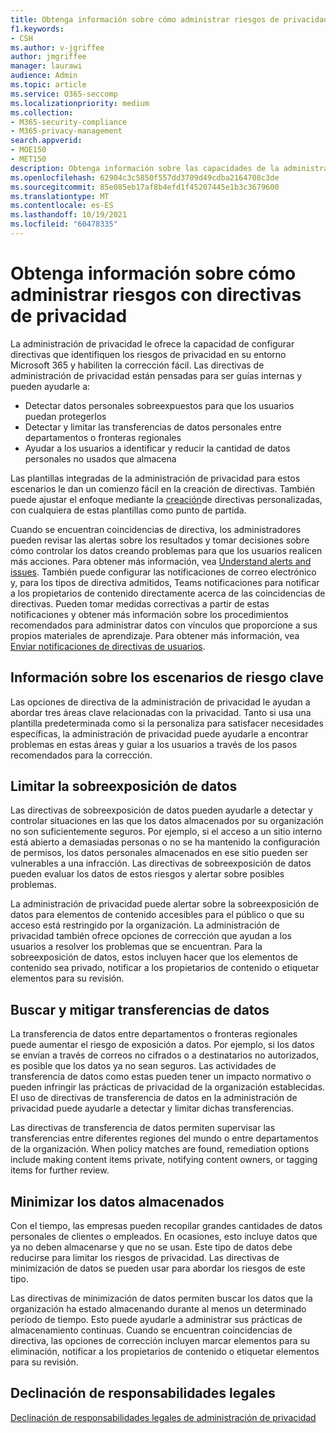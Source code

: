 ```yaml
---
title: Obtenga información sobre cómo administrar riesgos de privacidad con directivas en la administración de privacidad
f1.keywords:
- CSH
ms.author: v-jgriffee
author: jmgriffee
manager: laurawi
audience: Admin
ms.topic: article
ms.service: O365-seccomp
ms.localizationpriority: medium
ms.collection:
- M365-security-compliance
- M365-privacy-management
search.appverid:
- MOE150
- MET150
description: Obtenga información sobre las capacidades de la administración de privacidad para administrar los riesgos de minimización de datos, transferencia de datos y sobreexposición de datos. Use directivas para detectar y corregir problemas.
ms.openlocfilehash: 62904c3c5850f557dd3709d49cdba2164708c3de
ms.sourcegitcommit: 85e085eb17af8b4efd1f45207445e1b3c3679600
ms.translationtype: MT
ms.contentlocale: es-ES
ms.lasthandoff: 10/19/2021
ms.locfileid: "60478335"
---
```

# <a name="learn-about-managing-risks-with-privacy-policies"></a>Obtenga información sobre cómo administrar riesgos con directivas de privacidad

La administración de privacidad le ofrece la capacidad de configurar directivas que identifiquen los riesgos de privacidad en su entorno Microsoft 365 y habiliten la corrección fácil. Las directivas de administración de privacidad están pensadas para ser guías internas y pueden ayudarle a:

- Detectar datos personales sobreexpuestos para que los usuarios puedan protegerlos
- Detectar y limitar las transferencias de datos personales entre departamentos o fronteras regionales
- Ayudar a los usuarios a identificar y reducir la cantidad de datos personales no usados que almacena

Las plantillas integradas de la administración de privacidad para estos escenarios le dan un comienzo fácil en la creación de directivas. También puede ajustar el enfoque mediante la [creación](privacy-management-policies-create.md)de directivas personalizadas, con cualquiera de estas plantillas como punto de partida.

Cuando se encuentran coincidencias de directiva, los administradores pueden revisar las alertas sobre los resultados y tomar decisiones sobre cómo controlar los datos creando problemas para que los usuarios realicen más acciones. Para obtener más información, vea [Understand alerts and issues](privacy-management-policies-issues.md). También puede configurar las notificaciones de correo electrónico y, para los tipos de directiva admitidos, Teams notificaciones para notificar a los propietarios de contenido directamente acerca de las coincidencias de directivas. Pueden tomar medidas correctivas a partir de estas notificaciones y obtener más información sobre los procedimientos recomendados para administrar datos con vínculos que proporcione a sus propios materiales de aprendizaje. Para obtener más información, vea [Enviar notificaciones de directivas de usuarios](privacy-management-policies-notifications.md).

## <a name="learn-about-key-risk-scenarios"></a>Información sobre los escenarios de riesgo clave

Las opciones de directiva de la administración de privacidad le ayudan a abordar tres áreas clave relacionadas con la privacidad. Tanto si usa una plantilla predeterminada como si la personaliza para satisfacer necesidades específicas, la administración de privacidad puede ayudarle a encontrar problemas en estas áreas y guiar a los usuarios a través de los pasos recomendados para la corrección.

## <a name="limit-data-overexposure"></a>Limitar la sobreexposición de datos

Las directivas de sobreexposición de datos pueden ayudarle a detectar y controlar situaciones en las que los datos almacenados por su organización no son suficientemente seguros. Por ejemplo, si el acceso a un sitio interno está abierto a demasiadas personas o no se ha mantenido la configuración de permisos, los datos personales almacenados en ese sitio pueden ser vulnerables a una infracción. Las directivas de sobreexposición de datos pueden evaluar los datos de estos riesgos y alertar sobre posibles problemas.

La administración de privacidad puede alertar sobre la sobreexposición de datos para elementos de contenido accesibles para el público o que su acceso está restringido por la organización. La administración de privacidad también ofrece opciones de corrección que ayudan a los usuarios a resolver los problemas que se encuentran. Para la sobreexposición de datos, estos incluyen hacer que los elementos de contenido sea privado, notificar a los propietarios de contenido o etiquetar elementos para su revisión.

## <a name="find-and-mitigate-data-transfers"></a>Buscar y mitigar transferencias de datos

La transferencia de datos entre departamentos o fronteras regionales puede aumentar el riesgo de exposición a datos. Por ejemplo, si los datos se envían a través de correos no cifrados o a destinatarios no autorizados, es posible que los datos ya no sean seguros. Las actividades de transferencia de datos como estas pueden tener un impacto normativo o pueden infringir las prácticas de privacidad de la organización establecidas. El uso de directivas de transferencia de datos en la administración de privacidad puede ayudarle a detectar y limitar dichas transferencias.

Las directivas de transferencia de datos permiten supervisar las transferencias entre diferentes regiones del mundo o entre departamentos de la organización. When policy matches are found, remediation options include making content items private, notifying content owners, or tagging items for further review.

## <a name="minimize-stored-data"></a>Minimizar los datos almacenados

Con el tiempo, las empresas pueden recopilar grandes cantidades de datos personales de clientes o empleados. En ocasiones, esto incluye datos que ya no deben almacenarse y que no se usan. Este tipo de datos debe reducirse para limitar los riesgos de privacidad. Las directivas de minimización de datos se pueden usar para abordar los riesgos de este tipo.

Las directivas de minimización de datos permiten buscar los datos que la organización ha estado almacenando durante al menos un determinado período de tiempo. Esto puede ayudarle a administrar sus prácticas de almacenamiento continuas. Cuando se encuentran coincidencias de directiva, las opciones de corrección incluyen marcar elementos para su eliminación, notificar a los propietarios de contenido o etiquetar elementos para su revisión.

## <a name="legal-disclaimer"></a>Declinación de responsabilidades legales

[Declinación de responsabilidades legales de administración de privacidad](privacy-management-disclaimer.md)

